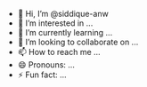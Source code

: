 - 👋 Hi, I’m @siddique-anw
- 👀 I’m interested in ...
- 🌱 I’m currently learning ...
- 💞️ I’m looking to collaborate on ...
- 📫 How to reach me ...
- 😄 Pronouns: ...
- ⚡ Fun fact: ...

<!---
siddique-anw/siddique-anw is a ✨ special ✨ repository because its `README.md` (this file) appears on your GitHub profile.
You can click the Preview link to take a look at your changes.
--->
